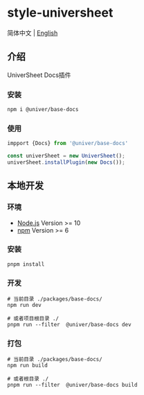 # style-universheet

简体中文 | [English](./README.md)

## 介绍

UniverSheet Docs插件

### 安装

```bash
npm i @univer/base-docs
```

### 使用

```js
impport {Docs} from '@univer/base-docs'

const univerSheet = new UniverSheet();
univerSheet.installPlugin(new Docs());
```

## 本地开发

### 环境

-   [Node.js](https://nodejs.org/en/) Version >= 10
-   [npm](https://www.npmjs.com/) Version >= 6

### 安装

```
pnpm install
```

### 开发

```
# 当前目录 ./packages/base-docs/
npm run dev

# 或者项目根目录 ./
pnpm run --filter  @univer/base-docs dev
```

### 打包

```
# 当前目录 ./packages/base-docs/
npm run build

# 或者根目录 ./
pnpm run --filter  @univer/base-docs build
```
